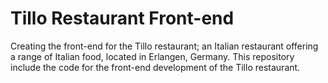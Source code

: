 # Tillo Restaurant Front-end
Creating the front-end for the Tillo restaurant; an Italian restaurant offering a range of Italian food, located in Erlangen, Germany.
This repository include the code for the front-end development of the Tillo restaurant. 

